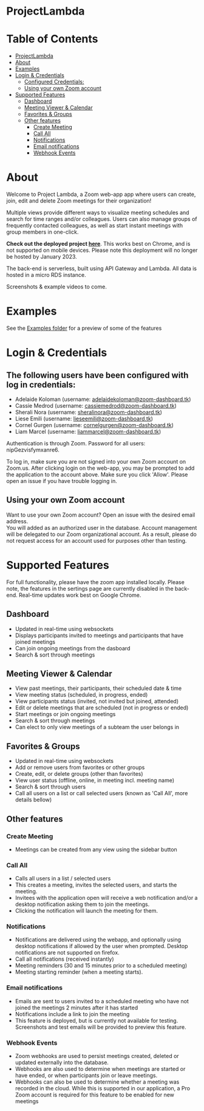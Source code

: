 # ProjectLambda

# Table of Contents

- [ProjectLambda](#projectlambda)
- [About](#about)
- [Examples](#examples)
- [Login & Credentials](#login--credentials)
  - [Configured Credentials:](#the-following-users-have-been-configured-with-log-in-credentials)
  - [Using your own Zoom account](#using-your-own-zoom-account)
- [Supported Features](#supported-features)
  - [Dashboard](#dashboard)
  - [Meeting Viewer & Calendar](#meeting-viewer--calendar)
  - [Favorites & Groups](#favorites--groups)
  - [Other features](#other-features)
    - [Create Meeting](#create-meeting)
    - [Call All](#call-all)
    - [Notifications](#notifications)
    - [Email notifications](#email-notifications)
    - [Webhook Events](#webhook-events)

# About
Welcome to Project Lambda, a Zoom web-app app where users can create, join, edit and delete Zoom meetings for their organization! 

Multiple views provide different ways to visualize meeting schedules and search for time ranges and/or colleagues. Users can also manage groups of frequently contacted colleagues, as well as start instant meetings with group members in one-click.

**Check out the deployed project [here](https://zoom-dashboard.tk)**. This works best on Chrome, and is not supported on mobile devices. 
Please note this deployment will no longer be hosted by January 2023.

The back-end is serverless, built using API Gateway and Lambda. All data is hosted in a micro RDS instance.

Screenshots & example videos to come.

# Examples
See the [Examples folder](/Examples) for a preview of some of the features

# Login & Credentials

## The following users have been configured with log in credentials:
- Adelaide Koloman (username: adelaidekoloman@zoom-dashboard.tk)
- Cassie Medrod (username: cassiemedrod@zoom-dashboard.tk)
- Sherali Nora (username: sheralinora@zoom-dashboard.tk)
- Liese Emili (username: lieseemili@zoom-dashboard.tk)
- Cornel Gurgen (username: cornelgurgen@zoom-dashboard.tk)
- Liam Marcel (username: liammarcel@zoom-dashboard.tk)

Authentication is through Zoom. Password for all users: nipGezvisfymxanre6.

To log in, make sure you are not signed into your own Zoom account on Zoom.us. 
After clicking login on the web-app, you may be prompted to add the application to the account above. Make sure you click 'Allow'.
Please open an issue if you have trouble logging in.

## Using your own Zoom account
Want to use your own Zoom account? Open an issue with the desired email address. <br/>
You will added as an authorized user in the database.
Account management will be delegated to our Zoom organizational account. As a result, please do not request access for an account used for purposes other than testing. 


# Supported Features
For full functionality, please have the zoom app installed locally. Please note, the features in the sertings page are currently disabled in the back-end.
Real-time updates work best on Google Chrome.

## Dashboard
- Updated in real-time using websockets
- Displays participants invited to meetings and participants that have joined meetings
- Can join ongoing meetings from the dasboard
- Search & sort through meetings

## Meeting Viewer & Calendar
- View past meetings, their participants, their scheduled date & time
- View meeting status (scheduled, in progress, ended)
- View participants status (invited, not invited but joined, attended)
- Edit or delete meetings that are scheduled (not in progress or ended)
- Start meetings or join ongoing meetings
- Search & sort through meetings
- Can elect to only view meetings of a subteam the user belongs in

## Favorites & Groups
- Updated in real-time using websockets
- Add or remove users from favorites or other groups
- Create, edit, or delete groups (other than favorites)
- View user status (offline, online, in meeting incl. meeting name)
- Search & sort through users
- Call all users on a list or call selected users (known as 'Call All', more details bellow)

## Other features

### Create Meeting
- Meetings can be created from any view using the sidebar button

### Call All
- Calls all users in a list / selected users 
- This creates a meeting, invites the selected users, and starts the meeting.
- Invitees with the application open will receive a web notification and/or a desktop notification asking them to join the meetings.
- Clicking the notification will launch the meeting for them.


### Notifications
- Notifications are delivered using the webapp, and optionally using desktop notifications if allowed by the user when prompted. Desktop notifications are not supported on firefox.
- Call all notifications (received instantly)
- Meeting reminders (30 and 15 minutes prior to a scheduled meeting)
- Meeting starting reminder (when a meeting starts).

### Email notifications
- Emails are sent to users invited to a scheduled meeting who have not joined the meetings 2 minutes after it has started
- Notifications include a link to join the meeting
- This feature is deployed, but is currently not available for testing. Screenshots and test emails will be provided to preview this feature. 

### Webhook Events
- Zoom webhooks are used to persist meetings created, deleted or updated externally into the database.
- Webhooks are also used to determine when meetings are started or have ended, or when participants join or leave meetings.
- Webhooks can also be used to determine whether a meeting was recorded in the cloud. While this is supported in our application, a Pro Zoom account is required for this feature to be enabled for new meetings
